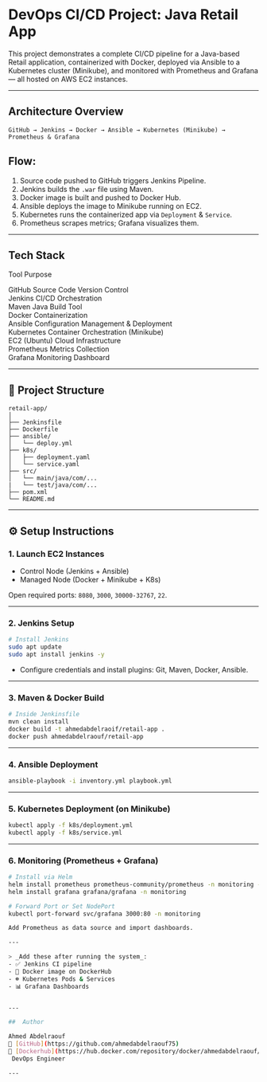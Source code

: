 
#  DevOps CI/CD Project: Java Retail App

This project demonstrates a complete CI/CD pipeline for a Java-based Retail application, containerized with Docker, deployed via Ansible to a Kubernetes cluster (Minikube), and monitored with Prometheus and Grafana — all hosted on AWS EC2 instances.

---

##  Architecture Overview

```
GitHub → Jenkins → Docker → Ansible → Kubernetes (Minikube) → Prometheus & Grafana
```

##  Flow:
1. Source code pushed to GitHub triggers Jenkins Pipeline.
2. Jenkins builds the `.war` file using Maven.
3. Docker image is built and pushed to Docker Hub.
4. Ansible deploys the image to Minikube running on EC2.
5. Kubernetes runs the containerized app via `Deployment` & `Service`.
6. Prometheus scrapes metrics; Grafana visualizes them.

---

##  Tech Stack

 Tool         Purpose                                 

 GitHub       Source Code Version Control              
 Jenkins      CI/CD Orchestration                      
 Maven        Java Build Tool                          
 Docker       Containerization                         
 Ansible      Configuration Management & Deployment    
 Kubernetes   Container Orchestration (Minikube)       
 EC2 (Ubuntu) Cloud Infrastructure                     
 Prometheus   Metrics Collection                       
 Grafana      Monitoring Dashboard                     

---

## 📁 Project Structure

```
retail-app/
│
├── Jenkinsfile
├── Dockerfile
├── ansible/
│   └── deploy.yml
├── k8s/
│   ├── deployment.yaml
│   └── service.yaml
├── src/
│   └── main/java/com/...
|   └── test/java/com/...
├── pom.xml
└── README.md
```

---

## ⚙️ Setup Instructions

### 1.  Launch EC2 Instances
- Control Node (Jenkins + Ansible)
- Managed Node (Docker + Minikube + K8s)

Open required ports: `8080`, `3000`, `30000-32767`, `22`.

---

### 2. Jenkins Setup
```bash
# Install Jenkins
sudo apt update
sudo apt install jenkins -y
```
- Configure credentials and install plugins: Git, Maven, Docker, Ansible.

---

### 3. Maven & Docker Build
```bash
# Inside Jenkinsfile
mvn clean install
docker build -t ahmedabdelraoif/retail-app .
docker push ahmedabdelraouf/retail-app
```

---

### 4.  Ansible Deployment
```bash
ansible-playbook -i inventory.yml playbook.yml
```

---

### 5.  Kubernetes Deployment (on Minikube)
```bash
kubectl apply -f k8s/deployment.yml
kubectl apply -f k8s/service.yml
```

---

### 6.  Monitoring (Prometheus + Grafana)
```bash
# Install via Helm
helm install prometheus prometheus-community/prometheus -n monitoring --create-namespace
helm install grafana grafana/grafana -n monitoring

# Forward Port or Set NodePort
kubectl port-forward svc/grafana 3000:80 -n monitoring

Add Prometheus as data source and import dashboards.

---

> _Add these after running the system_:
- ✅ Jenkins CI pipeline
- 🐳 Docker image on DockerHub
- ☸️ Kubernetes Pods & Services
- 📊 Grafana Dashboards


---

##  Author

Ahmed Abdelraouf  
🔗 [GitHub](https://github.com/ahmedabdelraouf75)
🔗 [Dockerhub](https://hub.docker.com/repository/docker/ahmedabdelraouf/retail-app/general)
 DevOps Engineer 

---

